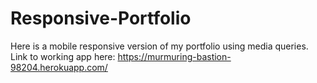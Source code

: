 # Responsive-Portfolio

Here is a mobile responsive version of my portfolio using media queries. Link to working app here: https://murmuring-bastion-98204.herokuapp.com/
